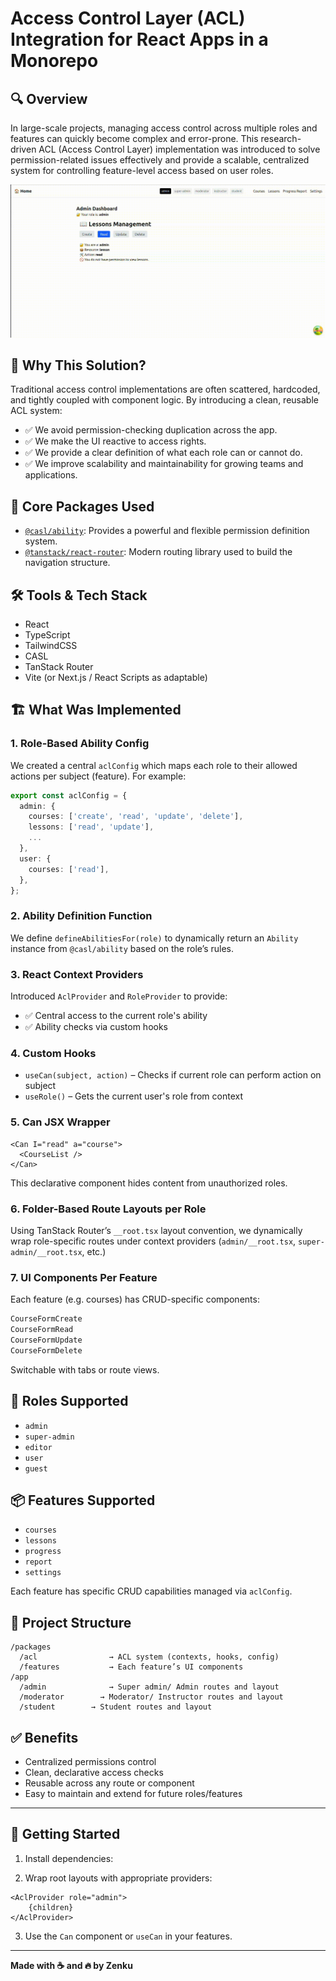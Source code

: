 # Access Control Layer (ACL) Integration for React Apps in a Monorepo

## 🔍 Overview

In large-scale projects, managing access control across multiple roles and features can quickly become complex and error-prone. This research-driven ACL (Access Control Layer) implementation was introduced to solve permission-related issues effectively and provide a scalable, centralized system for controlling feature-level access based on user roles.

![Preview of ACL Integration](./preview.gif)


## 🎯 Why This Solution?

Traditional access control implementations are often scattered, hardcoded, and tightly coupled with component logic. By introducing a clean, reusable ACL system:

- ✅ We avoid permission-checking duplication across the app.
- ✅ We make the UI reactive to access rights.
- ✅ We provide a clear definition of what each role can or cannot do.
- ✅ We improve scalability and maintainability for growing teams and applications.

## 🧩 Core Packages Used

- [`@casl/ability`](https://github.com/stalniy/casl): Provides a powerful and flexible permission definition system.
- [`@tanstack/react-router`](https://tanstack.com/router): Modern routing library used to build the navigation structure.

## 🛠️ Tools & Tech Stack

- React
- TypeScript
- TailwindCSS
- CASL
- TanStack Router
- Vite (or Next.js / React Scripts as adaptable)

## 🏗️ What Was Implemented

### 1. **Role-Based Ability Config**

We created a central `aclConfig` which maps each role to their allowed actions per subject (feature). For example:

```ts
export const aclConfig = {
  admin: {
    courses: ['create', 'read', 'update', 'delete'],
    lessons: ['read', 'update'],
    ...
  },
  user: {
    courses: ['read'],
  },
};
```

### 2. **Ability Definition Function**

We define `defineAbilitiesFor(role)` to dynamically return an `Ability` instance from `@casl/ability` based on the role’s rules.

### 3. **React Context Providers**

Introduced `AclProvider` and `RoleProvider` to provide:

- ✅ Central access to the current role's ability
- ✅ Ability checks via custom hooks

### 4. **Custom Hooks**

- `useCan(subject, action)` – Checks if current role can perform action on subject
- `useRole()` – Gets the current user's role from context

### 5. **Can JSX Wrapper**

```tsx
<Can I="read" a="course">
  <CourseList />
</Can>
```

This declarative component hides content from unauthorized roles.

### 6. **Folder-Based Route Layouts per Role**

Using TanStack Router’s `__root.tsx` layout convention, we dynamically wrap role-specific routes under context providers (`admin/__root.tsx`, `super-admin/__root.tsx`, etc.)

### 7. **UI Components Per Feature**

Each feature (e.g. courses) has CRUD-specific components:

```ts
CourseFormCreate
CourseFormRead
CourseFormUpdate
CourseFormDelete
```

Switchable with tabs or route views.

## 👥 Roles Supported

- `admin`
- `super-admin`
- `editor`
- `user`
- `guest`

## 📦 Features Supported

- `courses`
- `lessons`
- `progress`
- `report`
- `settings`

Each feature has specific CRUD capabilities managed via `aclConfig`.

## 📁 Project Structure

```
/packages
  /acl                → ACL system (contexts, hooks, config)
  /features           → Each feature’s UI components
/app
  /admin              → Super admin/ Admin routes and layout
  /moderator        → Moderator/ Instructor routes and layout
  /student        → Student routes and layout
```

## ✅ Benefits

- Centralized permissions control
- Clean, declarative access checks
- Reusable across any route or component
- Easy to maintain and extend for future roles/features

---

## 🚀 Getting Started

1. Install dependencies:


2. Wrap root layouts with appropriate providers:

```tsx
<AclProvider role="admin">
    {children}
</AclProvider>
```

3. Use the `Can` component or `useCan` in your features.

---


**Made with ☕ and 🔥 by Zenku**
